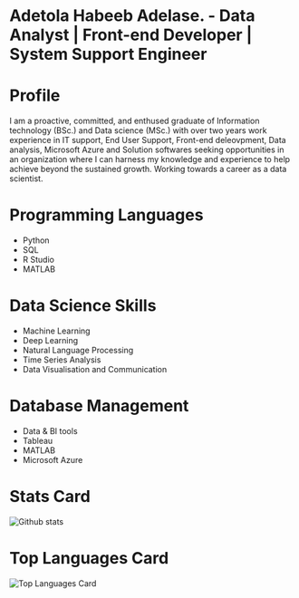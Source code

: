 # Adetola Habeeb Adelase. - Data Analyst | Front-end Developer | System Support Engineer


# Profile
I am a proactive, committed, and enthused graduate of Information technology (BSc.) and Data science (MSc.) with over two years work experience in IT support, End User Support, Front-end deleovpment, Data analysis, Microsoft Azure and Solution softwares seeking opportunities in an organization where I can harness my knowledge and experience to help achieve beyond the sustained growth. Working towards a career as a data scientist.

# Programming Languages
* Python
* SQL
* R Studio
* MATLAB

# Data Science Skills
* Machine Learning
* Deep Learning
* Natural Language Processing
* Time Series Analysis
* Data Visualisation and Communication

# Database Management
* Data & BI tools
* Tableau
* MATLAB
* Microsoft Azure

# Stats Card
![Github stats](https://github-readme-stats.vercel.app/api?username=Tola-adelase&theme=highcontrast&show_icons=true&count_private=true)

# Top Languages Card
![Top Languages Card](https://github-readme-stats.vercel.app/api/top-langs/?username=Tola-adelase)




